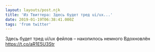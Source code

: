 ```yaml
---
layout: layouts/post.njk
title: 'Из Твиттера: Здесь будет тред ui/ux...'
date: 2019-01-19T06:38:41.000Z
tags: 'from twitter'
---
```



Здесь будет тред ui/ux фейлов – накопилось немного
Вдохновлён https://t.co/aR1E5U3Str
